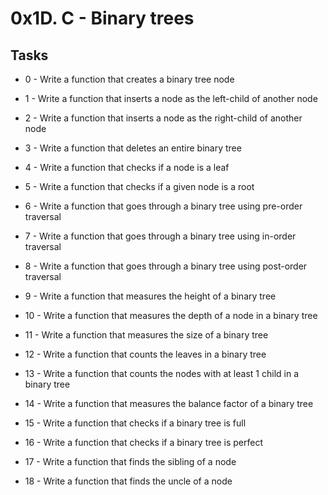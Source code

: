 # 0x1D. C - Binary trees

## Tasks

* 0 - Write a function that creates a binary tree node

* 1 - Write a function that inserts a node as the left-child of another node

* 2 - Write a function that inserts a node as the right-child of another node

* 3 - Write a function that deletes an entire binary tree

* 4 - Write a function that checks if a node is a leaf

* 5 - Write a function that checks if a given node is a root

* 6 - Write a function that goes through a binary tree using pre-order traversal

* 7 - Write a function that goes through a binary tree using in-order traversal

* 8 - Write a function that goes through a binary tree using post-order traversal

* 9 - Write a function that measures the height of a binary tree

* 10 - Write a function that measures the depth of a node in a binary tree

* 11 - Write a function that measures the size of a binary tree

* 12 - Write a function that counts the leaves in a binary tree

* 13 - Write a function that counts the nodes with at least 1 child in a binary tree

* 14 - Write a function that measures the balance factor of a binary tree

* 15 - Write a function that checks if a binary tree is full

* 16 - Write a function that checks if a binary tree is perfect

* 17 - Write a function that finds the sibling of a node

* 18 - Write a function that finds the uncle of a node